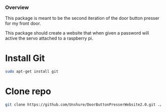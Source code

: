 ### Overview
This package is meant to be the second iteration of the door button presser for my front door.

This package should create a website that when given a password will active the servo attached to a raspberry pi.

# Install Git
```bash
sudo apt-get install git
```
# Clone repo
```bash
git clone https://github.com/Unshure/DoorButtonPresserWebsite2.0.git ./doorbuttonpresser
```
